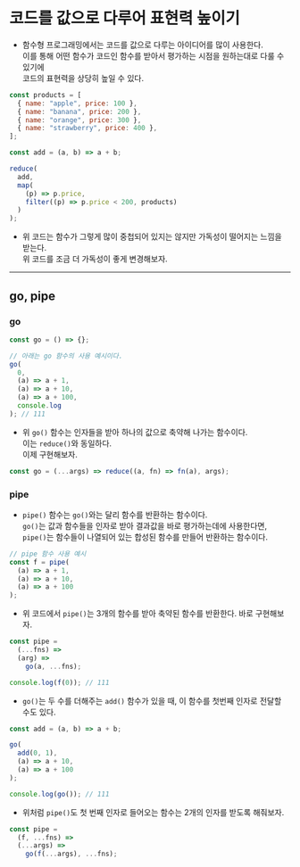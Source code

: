 # 코드를 값으로 다루어 표현력 높이기

- 함수형 프로그래밍에서는 코드를 값으로 다루는 아이디어를 많이 사용한다.  
  이를 통해 어떤 함수가 코드인 함수를 받아서 평가하는 시점을 원하는대로 다룰 수 있기에  
  코드의 표현력을 상당히 높일 수 있다.

```js
const products = [
  { name: "apple", price: 100 },
  { name: "banana", price: 200 },
  { name: "orange", price: 300 },
  { name: "strawberry", price: 400 },
];

const add = (a, b) => a + b;

reduce(
  add,
  map(
    (p) => p.price,
    filter((p) => p.price < 200, products)
  )
);
```

- 위 코드는 함수가 그렇게 많이 중첩되어 있지는 않지만 가독성이 떨어지는 느낌을 받는다.  
  위 코드를 조금 더 가독성이 좋게 변경해보자.

<hr/>

<h2>go, pipe</h2>

<h3>go</h3>

```js
const go = () => {};

// 아래는 go 함수의 사용 예시이다.
go(
  0,
  (a) => a + 1,
  (a) => a + 10,
  (a) => a + 100,
  console.log
); // 111
```

- 위 `go()` 함수는 인자들을 받아 하나의 값으로 축약해 나가는 함수이다.  
  이는 `reduce()`와 동일하다.  
  이제 구현해보자.

```js
const go = (...args) => reduce((a, fn) => fn(a), args);
```

<h3>pipe</h3>

- `pipe()` 함수는 `go()`와는 달리 함수를 반환하는 함수이다.  
  `go()`는 값과 함수들을 인자로 받아 결과값을 바로 평가하는데에 사용한다면,  
  `pipe()`는 함수들이 나열되어 있는 합성된 함수를 만들어 반환하는 함수이다.

```js
// pipe 함수 사용 예시
const f = pipe(
  (a) => a + 1,
  (a) => a + 10,
  (a) => a + 100
);
```

- 위 코드에서 `pipe()`는 3개의 함수를 받아 축약된 함수를 반환한다. 바로 구현해보자.

```js
const pipe =
  (...fns) =>
  (arg) =>
    go(a, ...fns);

console.log(f(0)); // 111
```

- `go()`는 두 수를 더해주는 `add()` 함수가 있을 때, 이 함수를 첫번째 인자로 전달할 수도 있다.

```js
const add = (a, b) => a + b;

go(
  add(0, 1),
  (a) => a + 10,
  (a) => a + 100
);

console.log(go()); // 111
```

- 위처럼 `pipe()`도 첫 번째 인자로 들어오는 함수는 2개의 인자를 받도록 해줘보자.

```js
const pipe =
  (f, ...fns) =>
  (...args) =>
    go(f(...args), ...fns);
```
